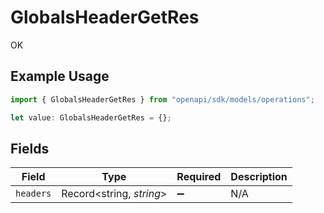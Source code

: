 # GlobalsHeaderGetRes

OK

## Example Usage

```typescript
import { GlobalsHeaderGetRes } from "openapi/sdk/models/operations";

let value: GlobalsHeaderGetRes = {};
```

## Fields

| Field                    | Type                     | Required                 | Description              |
| ------------------------ | ------------------------ | ------------------------ | ------------------------ |
| `headers`                | Record<string, *string*> | :heavy_minus_sign:       | N/A                      |